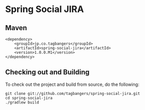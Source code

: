 Spring Social JIRA
===================

Maven
------
```
<dependency>
    <groupId>jp.co.tagbangers</groupId>
    <artifactId>spring-social-jira</artifactId>
    <version>1.0.0.M1</version>
</dependency>
```

Checking out and Building
--------------------------
To check out the project and build from source, do the following:
```
git clone git://github.com/tagbangers/spring-social-jira.git
cd spring-social-jira
./gradlew build
```
